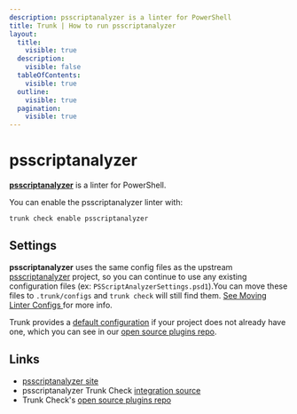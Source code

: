 ```yaml
---
description: psscriptanalyzer is a linter for PowerShell
title: Trunk | How to run psscriptanalyzer
layout:
  title:
    visible: true
  description:
    visible: false
  tableOfContents:
    visible: true
  outline:
    visible: true
  pagination:
    visible: true
---
```


# psscriptanalyzer

[**psscriptanalyzer**](https://github.com/PowerShell/PSScriptAnalyzer) is a linter for PowerShell.

You can enable the psscriptanalyzer linter with:

```shell
trunk check enable psscriptanalyzer
```

## Settings

**psscriptanalyzer** uses the same config files as the
upstream [psscriptanalyzer](https://github.com/PowerShell/PSScriptAnalyzer) project, so you can continue to use any
existing configuration files (ex: `PSScriptAnalyzerSettings.psd1`).You can move these files to `.trunk/configs` and `trunk check` will still find them. [See Moving Linter Configs ](..#moving-linter-configs) for more info.

Trunk provides a [default configuration](https://github.com/trunk-io/plugins/tree/main/linters/psscriptanalyzer) if your project does not already have one,
which you can see in our [open source plugins repo]().



## Links

* [psscriptanalyzer site](https://github.com/PowerShell/PSScriptAnalyzer)
* psscriptanalyzer Trunk Check [integration source](https://github.com/trunk-io/plugins/tree/main/linters/psscriptanalyzer)
* Trunk Check's [open source plugins repo](https://github.com/trunk-io/plugins/tree/main)
